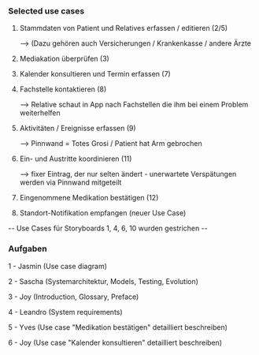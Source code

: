 ### Selected use cases

1. Stammdaten von Patient und Relatives erfassen / editieren (2/5) 

   --> (Dazu gehören auch Versicherungen / Krankenkasse / andere Ärzte

2. Mediakation überprüfen (3)


3. Kalender konsultieren und Termin erfassen (7)


4. Fachstelle kontaktieren (8) 

   --> Relative schaut in App nach Fachstellen die ihm bei einem Problem weiterhelfen

5. Aktivitäten / Ereignisse erfassen (9)

   --> Pinnwand = Totes Grosi / Patient hat Arm gebrochen

6. Ein- und Austritte koordinieren (11)

   --> fixer Eintrag, der nur selten ändert - unerwartete Verspätungen werden via Pinnwand mitgeteilt

7. Eingenommene Medikation bestätigen (12)


8. Standort-Notifikation empfangen (neuer Use Case)


-- Use Cases für Storyboards 1, 4, 6, 10 wurden gestrichen -- 


### Aufgaben

1 - Jasmin (Use case diagram)

2 - Sascha (Systemarchitektur, Models, Testing, Evolution)

3 - Joy (Introduction, Glossary, Preface)

4 - Leandro (System requirements)

5 - Yves (Use case "Medikation bestätigen" detailliert beschreiben)

6 - Joy (Use case "Kalender konsultieren" detailliert beschreiben)
